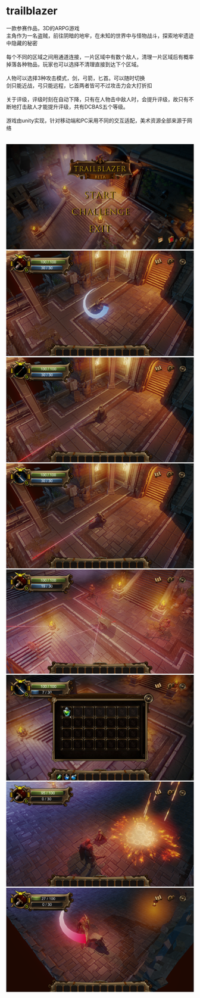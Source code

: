 # trailblazer

一款参赛作品，3D的ARPG游戏</br>
主角作为一名盗贼，前往阴暗的地牢，在未知的世界中与怪物战斗，探索地牢遗迹中隐藏的秘密  
</br>
每个不同的区域之间用通道连接，一片区域中有数个敌人，清理一片区域后有概率掉落各种物品，玩家也可以选择不清理直接到达下个区域。  
</br>
人物可以选择3种攻击模式，剑，弓箭，匕首。可以随时切换</br>
剑只能近战，弓只能远程，匕首两者皆可不过攻击力会大打折扣  
</br>
关于评级，评级时刻在自动下降，只有在人物击中敌人时，会提升评级，故只有不断地打击敌人才能提升评级，共有DCBAS五个等级。  
</br>
游戏由unity实现，针对移动端和PC采用不同的交互适配，美术资源全部来源于网络
</br>
</br>
</br>
![图](pic/图片1.png)
![图](pic/图片2.png)
![图](pic/图片3.png)
![图](pic/图片4.png)
![图](pic/图片5.png)
![图](pic/图片6.png)
![图](pic/图片7.png)
![图](pic/图片8.png)

